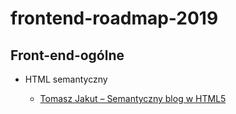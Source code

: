# frontend-roadmap-2019

<h2>Front-end-ogólne</h2>

<ul>
  <li>HTML semantyczny</li>
  <ul>
    <li><a href="https://tutorials.comandeer.pl/html5-blog.html" rel="nofollow">Tomasz Jakut – Semantyczny blog w HTML5</a></li>
</ul>
